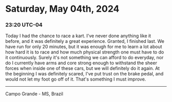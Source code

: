# Saturday, May 04th, 2024

### 23:20 UTC-04

Today I had the chance to race a kart. I've never done anything like it before,
and it was definitely a great experience. Granted, I finished last. We have run
for only 20 minutes, but it was enough for me to learn a lot about how hard it is
to race and how much physical strength one must have to do it continuously. Surely
it's not something we can afford to do everyday, nor do I currently have arms and
core strong enough to withstand the sheer forces when inside one of these cars,
but we will definitely do it again. At the beginning I was definitely scared, I've
put trust on the brake pedal, and would not let my foot go off of it. That's something
I must improve.

---

Campo Grande - MS, Brazil
